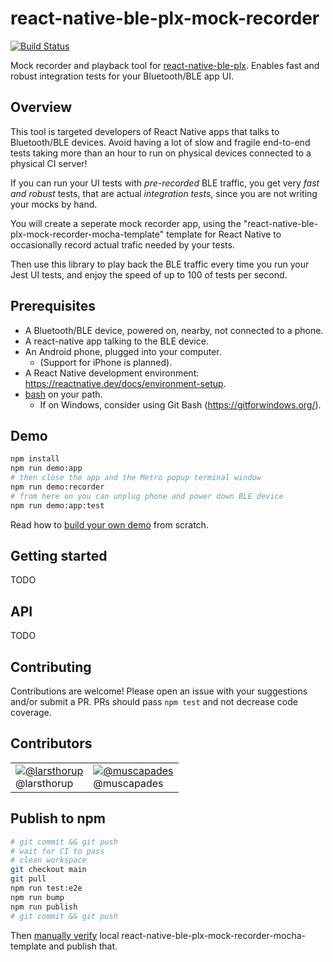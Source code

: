 # react-native-ble-plx-mock-recorder

[![Build Status](https://github.com/larsthorup/react-native-ble-plx-mock-recorder/actions/workflows/ci.yml/badge.svg)](https://github.com/larsthorup/react-native-ble-plx-mock-recorder/actions/workflows/ci.yml)

Mock recorder and playback tool for [react-native-ble-plx](https://www.npmjs.com/package/react-native-ble-plx).
Enables fast and robust integration tests for your Bluetooth/BLE app UI.

## Overview

This tool is targeted developers of React Native apps that talks to Bluetooth/BLE devices. Avoid having a lot of slow and fragile end-to-end tests taking more than an hour to run on physical devices connected to a physical CI server!

If you can run your UI tests with _pre-recorded_ BLE traffic, you get very _fast and robust_ tests, that are actual _integration tests_, since you are not writing your mocks by hand.

You will create a seperate mock recorder app, using the "react-native-ble-plx-mock-recorder-mocha-template" template for React Native to occasionally record actual trafic needed by your tests.

Then use this library to play back the BLE traffic every time you run your Jest UI tests, and enjoy the speed of up to 100 of tests per second.

## Prerequisites

- A Bluetooth/BLE device, powered on, nearby, not connected to a phone.
- A react-native app talking to the BLE device.
- An Android phone, plugged into your computer.
  - (Support for iPhone is planned).
- A React Native development environment: https://reactnative.dev/docs/environment-setup.
- [bash](https://www.gnu.org/software/bash/) on your path.
  - If on Windows, consider using Git Bash (https://gitforwindows.org/).

## Demo

```bash
npm install
npm run demo:app
# then close the app and the Metro popup terminal window
npm run demo:recorder
# from here on you can unplug phone and power down BLE device
npm run demo:app:test
```

Read how to [build your own demo](./doc/demo.md) from scratch.

## Getting started

TODO

## API

TODO

## Contributing

Contributions are welcome! Please open an issue with your suggestions and/or submit a PR. PRs should pass `npm test` and not decrease code coverage.

## Contributors

|                                                                                                                            |                                                                                                                                                                                                                                                                                                                                                                                                                                                                                                |
| -------------------------------------------------------------------------------------------------------------------------- | ---------------------------------------------------------------------------------------------------------------------------------------------------------------------------------------------------------------------------------------------------------------------------------------------------------------------------------------------------------------------------------------------------------------------------------------------------------------------------------------------- |
| [![@larsthorup](https://avatars.githubusercontent.com/u/1202959?s=60&v=4)](https://github.com/larsthorup) <br> @larsthorup | [![@muscapades](https://camo.githubusercontent.com/45f7f93df10d0bd0f9044ccb9a54a4346ddf27560515c37cee2d6e9fc52945fb/68747470733a2f2f312e67726176617461722e636f6d2f6176617461722f36323038636564356562343237653036656566376666306337613237666636353f643d68747470732533412532462532466769746875622e6769746875626173736574732e636f6d253246696d6167657325324667726176617461727325324667726176617461722d757365722d3432302e706e6726723d6726733d3634)](https://github.com/muscapades) <br> @muscapades |

## Publish to npm

```bash
# git commit && git push
# wait for CI to pass
# clean workspace
git checkout main
git pull
npm run test:e2e
npm run bump
npm run publish
# git commit && git push
```

Then [manually verify](./packages/react-native-ble-plx-mock-recorder-mocha-template/README.md) local react-native-ble-plx-mock-recorder-mocha-template and publish that.
